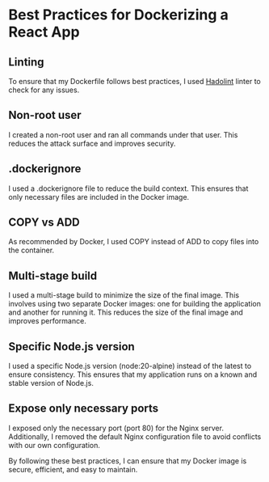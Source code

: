 # Best Practices for Dockerizing a React App

## Linting

To ensure that my Dockerfile follows best practices, I used [Hadolint](https://github.com/hadolint/hadolint) linter to check for any issues.

## Non-root user

I created a non-root user and ran all commands under that user. This reduces the attack surface and improves security.

## .dockerignore

I used a .dockerignore file to reduce the build context. This ensures that only necessary files are included in the Docker image.

## COPY vs ADD

As recommended by Docker, I used COPY instead of ADD to copy files into the container.

## Multi-stage build

I used a multi-stage build to minimize the size of the final image. This involves using two separate Docker images: one for building the application and another for running it. This reduces the size of the final image and improves performance.

## Specific Node.js version

I used a specific Node.js version (node:20-alpine) instead of the latest to ensure consistency. This ensures that my application runs on a known and stable version of Node.js.

## Expose only necessary ports

I exposed only the necessary port (port 80) for the Nginx server. Additionally, I removed the default Nginx configuration file to avoid conflicts with our own configuration.

By following these best practices, I can ensure that my Docker image is secure, efficient, and easy to maintain.
